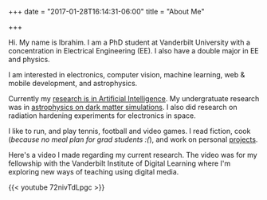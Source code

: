 +++
date = "2017-01-28T16:14:31-06:00"
title = "About Me"

+++

Hi. My name is Ibrahim. I am a PhD student at Vanderbilt University with a
concentration in Electrical Engineering (EE). I also have a double major in EE and
physics.

I am interested in electronics, computer vision, machine learning, web & mobile
development, and astrophysics.

Currently my [research is in Artificial Intelligence][1]. My undergratuate research was
in [astrophysics on dark matter simulations][2]. I also did research on 
radiation hardening experiments for electronics in space.

I like to run, and play tennis, football and video games. I read
fiction, cook (_because no meal plan for grad students :(_), and work on personal
[projects](/project/).

Here's a video I made regarding my current research. The video was for my
fellowship with the Vanderbilt Institute of Digital Learning where I'm
exploring new ways of teaching using digital media.

{{< youtube 72nivTdLpgc >}}


[1]: https://github.com/hazrmard/QLearning
[2]: https://github.com/hazrmard/DarkMatterHalos